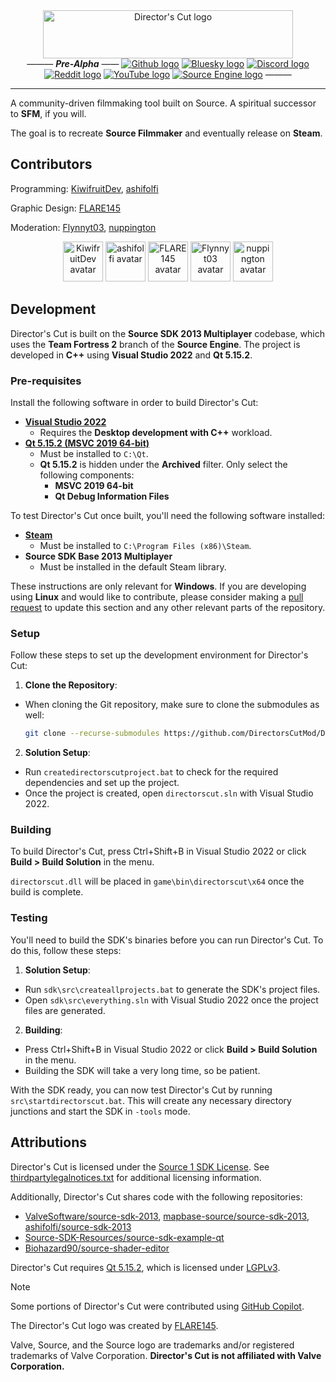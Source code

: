 <div align="center">
  <a href="https://github.com/DirectorsCutMod/DirectorsCut" title="Director's Cut"><img width="400px" height="77px" alt="Director's Cut logo" src="https://i.imgur.com/71ceAUU.png"></a>
  <br>
  ———  <i><b>Pre-Alpha</b></i> ——
  <a href="https://github.com/DirectorsCutMod/DirectorsCut" title="Github repository"><img alt="Github logo" src="https://i.imgur.com/mrQcZY9.png"/></a>
  <a href="https://bsky.app/profile/directorscut.bsky.social" title="Bluesky profile"><img alt="Bluesky logo" src="https://i.imgur.com/nQy9dJ8.png"/></a>
  <a href="https://discord.com/invite/zrjApe5gkk" title="Discord server"><img alt="Discord logo" src="https://i.imgur.com/pgLNitm.png"/></a>
  <a href="https://www.reddit.com/r/DirectorsCut" title="Reddit community"><img alt="Reddit logo" src="https://i.imgur.com/falKST9.png"/></a>
  <a href="https://youtube.com/@DirectorsCutMod" title="YouTube channel"><img alt="YouTube logo" src="https://i.imgur.com/76FljEy.png"/></a>
  <a href="https://developer.valvesoftware.com/wiki/Director's_Cut" title="Valve Developer Wiki page"><img alt="Source Engine logo" src="https://i.imgur.com/6elUXWS.png"/></a>
  ———
</div>
<hr>

A community-driven filmmaking tool built on Source. A spiritual successor to **SFM**, if you will.

The goal is to recreate **Source Filmmaker** and eventually release on **Steam**.

## Contributors
Programming: [KiwifruitDev](https://github.com/KiwifruitDev), [ashifolfi](https://github.com/ashifolfi)

Graphic Design: [FLARE145](https://flare145.com/)

Moderation: [Flynnyt03](https://github.com/flynnyt03), [nuppington](https://github.com/nuppington-bit)

<div align="center">
  <a href="https://github.com/KiwifruitDev" title="KiwifruitDev (GitHub profile)"><img width="64px" alt="KiwifruitDev avatar" src="https://avatars.githubusercontent.com/u/25839651?v=4"></a>
  <a href="https://github.com/ashifolfi" title="ashifolfi (GitHub profile)"><img width="64px" alt="ashifolfi avatar" src="https://avatars.githubusercontent.com/u/29577987?v=4"></a>
  <a href="https://flare145.com/" title="FLARE145 (flare145.com)"><img width="64px" alt="FLARE145 avatar" src="https://flare145.com/flarehost/flare145image.png"></a>
  <a href="https://github.com/flynnyt03" title="Flynnyt03 (GitHub profile)"><img width="64px" alt="Flynnyt03 avatar" src="https://avatars.githubusercontent.com/u/129870126?v=4"></a>
  <a href="https://github.com/nuppington-bit" title="nuppington (GitHub profile)"><img width="64px" alt="nuppington avatar" src="https://avatars.githubusercontent.com/u/55516022?v=4"></a>
</div>

## Development
Director's Cut is built on the **Source SDK 2013 Multiplayer** codebase, which uses the **Team Fortress 2** branch of the **Source Engine**. The project is developed in **C++** using **Visual Studio 2022** and **Qt 5.15.2**.

### Pre-requisites
Install the following software in order to build Director's Cut:

- [**Visual Studio 2022**](https://visualstudio.microsoft.com/vs/community/)
  - Requires the **Desktop development with C++** workload.
- [**Qt 5.15.2 (MSVC 2019 64-bit)**](https://www.qt.io/download-qt-installer-oss)
  - Must be installed to `C:\Qt`.
  - **Qt 5.15.2** is hidden under the **Archived** filter. Only select the following components:
    - **MSVC 2019 64-bit**
    - **Qt Debug Information Files**

To test Director's Cut once built, you'll need the following software installed:
- [**Steam**](https://store.steampowered.com/about/)
  - Must be installed to `C:\Program Files (x86)\Steam`.
- **Source SDK Base 2013 Multiplayer**
  - Must be installed in the default Steam library.

These instructions are only relevant for **Windows**. If you are developing using **Linux** and would like to contribute, please consider making a [pull request](https://github.com/DirectorsCutMod/DirectorsCut/pulls) to update this section and any other relevant parts of the repository.

### Setup
Follow these steps to set up the development environment for Director's Cut:

1. **Clone the Repository**:
  - When cloning the Git repository, make sure to clone the submodules as well:
    ```sh
    git clone --recurse-submodules https://github.com/DirectorsCutMod/DirectorsCut.git
    ```
2. **Solution Setup**:
  - Run `createdirectorscutproject.bat` to check for the required dependencies and set up the project.
 - Once the project is created, open `directorscut.sln` with Visual Studio 2022.

### Building
To build Director's Cut, press Ctrl+Shift+B in Visual Studio 2022 or click **Build > Build Solution** in the menu.

`directorscut.dll` will be placed in `game\bin\directorscut\x64` once the build is complete.

### Testing
You'll need to build the SDK's binaries before you can run Director's Cut. To do this, follow these steps:

1. **Solution Setup**:
  - Run `sdk\src\createallprojects.bat` to generate the SDK's project files.
  - Open `sdk\src\everything.sln` with Visual Studio 2022 once the project files are generated.
2. **Building**:
  - Press Ctrl+Shift+B in Visual Studio 2022 or click **Build > Build Solution** in the menu.
  - Building the SDK will take a very long time, so be patient.

With the SDK ready, you can now test Director's Cut by running `src\startdirectorscut.bat`. This will create any necessary directory junctions and start the SDK in `-tools` mode.

## Attributions
Director's Cut is licensed under the [Source 1 SDK License](LICENSE). See [thirdpartylegalnotices.txt](thirdpartylegalnotices.txt) for additional licensing information.

Additionally, Director's Cut shares code with the following repositories:
- [ValveSoftware/source-sdk-2013](https://github.com/ValveSoftware/source-sdk-2013), [mapbase-source/source-sdk-2013](https://github.com/mapbase-source/source-sdk-2013), [ashifolfi/source-sdk-2013](https://github.com/ashifolfi/source-sdk-2013/)
- [Source-SDK-Resources/source-sdk-example-qt](https://github.com/Source-SDK-Resources/source-sdk-example-qt)
- [Biohazard90/source-shader-editor](https://github.com/Biohazard90/source-shader-editor/)

Director's Cut requires [Qt 5.15.2](https://www.qt.io/), which is licensed under [LGPLv3](https://www.qt.io/licensing/open-source-lgpl-obligations).

> [!NOTE]
> Some portions of Director's Cut were contributed using [GitHub Copilot](https://copilot.github.com/).

The Director's Cut logo was created by [FLARE145](https://flare145.com/).

Valve, Source, and the Source logo are trademarks and/or registered trademarks of Valve Corporation. **Director's Cut is not affiliated with Valve Corporation.**
